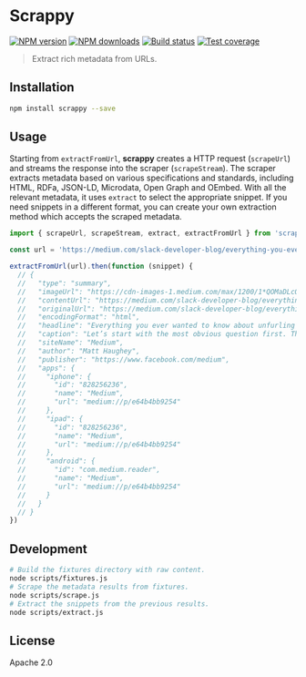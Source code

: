 # Scrappy

[![NPM version][npm-image]][npm-url]
[![NPM downloads][downloads-image]][downloads-url]
[![Build status][travis-image]][travis-url]
[![Test coverage][coveralls-image]][coveralls-url]

> Extract rich metadata from URLs.

## Installation

```sh
npm install scrappy --save
```

## Usage

Starting from `extractFromUrl`, **scrappy** creates a HTTP request (`scrapeUrl`) and streams the response into the scraper (`scrapeStream`). The scraper extracts metadata based on various specifications and standards, including HTML, RDFa, JSON-LD, Microdata, Open Graph and OEmbed. With all the relevant metadata, it uses `extract` to select the appropriate snippet. If you need snippets in a different format, you can create your own extraction method which accepts the scraped metadata.

```ts
import { scrapeUrl, scrapeStream, extract, extractFromUrl } from 'scrappy'

const url = 'https://medium.com/slack-developer-blog/everything-you-ever-wanted-to-know-about-unfurling-but-were-afraid-to-ask-or-how-to-make-your-e64b4bb9254#.a0wjf4ltt'

extractFromUrl(url).then(function (snippet) {
  // {
  //   "type": "summary",
  //   "imageUrl": "https://cdn-images-1.medium.com/max/1200/1*QOMaDLcO8rExD0ctBV3BWg.png",
  //   "contentUrl": "https://medium.com/slack-developer-blog/everything-you-ever-wanted-to-know-about-unfurling-but-were-afraid-to-ask-or-how-to-make-your-e64b4bb9254",
  //   "originalUrl": "https://medium.com/slack-developer-blog/everything-you-ever-wanted-to-know-about-unfurling-but-were-afraid-to-ask-or-how-to-make-your-e64b4bb9254#.a0wjf4ltt",
  //   "encodingFormat": "html",
  //   "headline": "Everything you ever wanted to know about unfurling but were afraid to ask /or/ How to make your… — Slack Platform Blog",
  //   "caption": "Let’s start with the most obvious question first. This is what an “unfurl” is:",
  //   "siteName": "Medium",
  //   "author": "Matt Haughey",
  //   "publisher": "https://www.facebook.com/medium",
  //   "apps": {
  //     "iphone": {
  //       "id": "828256236",
  //       "name": "Medium",
  //       "url": "medium://p/e64b4bb9254"
  //     },
  //     "ipad": {
  //       "id": "828256236",
  //       "name": "Medium",
  //       "url": "medium://p/e64b4bb9254"
  //     },
  //     "android": {
  //       "id": "com.medium.reader",
  //       "name": "Medium",
  //       "url": "medium://p/e64b4bb9254"
  //     }
  //   }
  // }
})
```

## Development

```sh
# Build the fixtures directory with raw content.
node scripts/fixtures.js
# Scrape the metadata results from fixtures.
node scripts/scrape.js
# Extract the snippets from the previous results.
node scripts/extract.js
```

## License

Apache 2.0

[npm-image]: https://img.shields.io/npm/v/scrappy.svg?style=flat
[npm-url]: https://npmjs.org/package/scrappy
[downloads-image]: https://img.shields.io/npm/dm/scrappy.svg?style=flat
[downloads-url]: https://npmjs.org/package/scrappy
[travis-image]: https://img.shields.io/travis/blakeembrey/node-scrappy.svg?style=flat
[travis-url]: https://travis-ci.org/blakeembrey/node-scrappy
[coveralls-image]: https://img.shields.io/coveralls/blakeembrey/node-scrappy.svg?style=flat
[coveralls-url]: https://coveralls.io/r/blakeembrey/node-scrappy?branch=master
